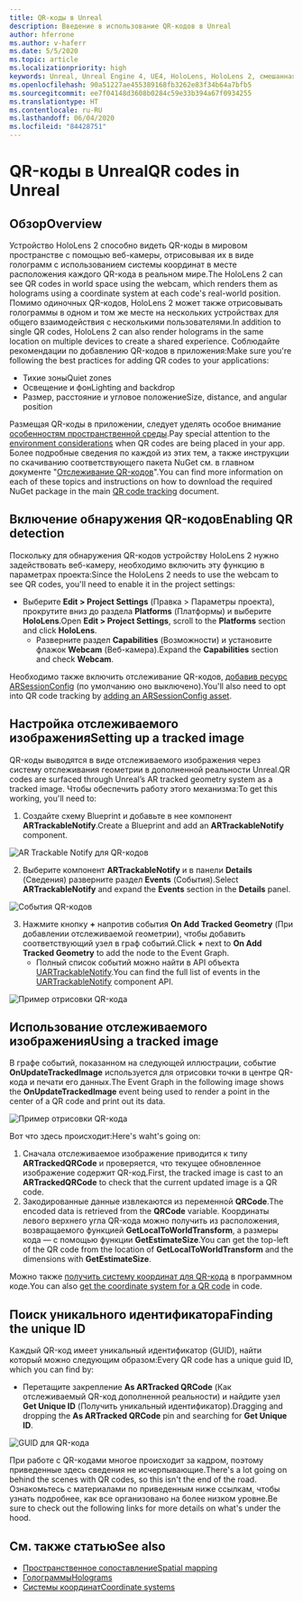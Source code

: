 ```yaml
---
title: QR-коды в Unreal
description: Введение в использование QR-кодов в Unreal
author: hferrone
ms.author: v-haferr
ms.date: 5/5/2020
ms.topic: article
ms.localizationpriority: high
keywords: Unreal, Unreal Engine 4, UE4, HoloLens, HoloLens 2, смешанная реальность, разработка, функции, документация, руководства, голограммы, QR-коды
ms.openlocfilehash: 90a51227ae455389168fb3262e83f34b64a7bfb5
ms.sourcegitcommit: ee7f04148d3608b0284c59e33b394a67f0934255
ms.translationtype: HT
ms.contentlocale: ru-RU
ms.lasthandoff: 06/04/2020
ms.locfileid: "84428751"
---
```

# <a name="qr-codes-in-unreal"></a><span data-ttu-id="beafa-104">QR-коды в Unreal</span><span class="sxs-lookup"><span data-stu-id="beafa-104">QR codes in Unreal</span></span>

## <a name="overview"></a><span data-ttu-id="beafa-105">Обзор</span><span class="sxs-lookup"><span data-stu-id="beafa-105">Overview</span></span>

<span data-ttu-id="beafa-106">Устройство HoloLens 2 способно видеть QR-коды в мировом пространстве с помощью веб-камеры, отрисовывая их в виде голограмм с использованием системы координат в месте расположения каждого QR-кода в реальном мире.</span><span class="sxs-lookup"><span data-stu-id="beafa-106">The HoloLens 2 can see QR codes in world space using the webcam, which renders them as holograms using a coordinate system at each code's real-world position.</span></span>  <span data-ttu-id="beafa-107">Помимо одиночных QR-кодов, HoloLens 2 может также отрисовывать голограммы в одном и том же месте на нескольких устройствах для общего взаимодействия с несколькими пользователями.</span><span class="sxs-lookup"><span data-stu-id="beafa-107">In addition to single QR codes, HoloLens 2 can also render holograms in the same location on multiple devices to create a shared experience.</span></span> <span data-ttu-id="beafa-108">Соблюдайте рекомендации по добавлению QR-кодов в приложения:</span><span class="sxs-lookup"><span data-stu-id="beafa-108">Make sure you're following the best practices for adding QR codes to your applications:</span></span>

- <span data-ttu-id="beafa-109">Тихие зоны</span><span class="sxs-lookup"><span data-stu-id="beafa-109">Quiet zones</span></span>
- <span data-ttu-id="beafa-110">Освещение и фон</span><span class="sxs-lookup"><span data-stu-id="beafa-110">Lighting and backdrop</span></span>
- <span data-ttu-id="beafa-111">Размер, расстояние и угловое положение</span><span class="sxs-lookup"><span data-stu-id="beafa-111">Size, distance, and angular position</span></span>

<span data-ttu-id="beafa-112">Размещая QR-коды в приложении, следует уделять особое внимание [особенностям пространственной среды](environment-considerations-for-hololens.md).</span><span class="sxs-lookup"><span data-stu-id="beafa-112">Pay special attention to the [environment considerations](environment-considerations-for-hololens.md) when QR codes are being placed in your app.</span></span> <span data-ttu-id="beafa-113">Более подробные сведения по каждой из этих тем, а также инструкции по скачиванию соответствующего пакета NuGet см. в главном документе "[Отслеживание QR-кодов](qr-code-tracking.md)".</span><span class="sxs-lookup"><span data-stu-id="beafa-113">You can find more information on each of these topics and instructions on how to download the required NuGet package in the main [QR code tracking](qr-code-tracking.md) document.</span></span> 

## <a name="enabling-qr-detection"></a><span data-ttu-id="beafa-114">Включение обнаружения QR-кодов</span><span class="sxs-lookup"><span data-stu-id="beafa-114">Enabling QR detection</span></span>
<span data-ttu-id="beafa-115">Поскольку для обнаружения QR-кодов устройству HoloLens 2 нужно задействовать веб-камеру, необходимо включить эту функцию в параметрах проекта:</span><span class="sxs-lookup"><span data-stu-id="beafa-115">Since the HoloLens 2 needs to use the webcam to see QR codes, you'll need to enable it in the project settings:</span></span>
- <span data-ttu-id="beafa-116">Выберите **Edit > Project Settings** (Правка > Параметры проекта), прокрутите вниз до раздела **Platforms** (Платформы) и выберите **HoloLens**.</span><span class="sxs-lookup"><span data-stu-id="beafa-116">Open **Edit > Project Settings**, scroll to the **Platforms** section and click **HoloLens**.</span></span>
    + <span data-ttu-id="beafa-117">Разверните раздел **Capabilities** (Возможности) и установите флажок **Webcam** (Веб-камера).</span><span class="sxs-lookup"><span data-stu-id="beafa-117">Expand the **Capabilities** section and check **Webcam**.</span></span>  

<span data-ttu-id="beafa-118">Необходимо также включить отслеживание QR-кодов, [добавив ресурс ARSessionConfig](https://docs.microsoft.com/windows/mixed-reality/unreal-uxt-ch3#adding-the-session-asset) (по умолчанию оно выключено).</span><span class="sxs-lookup"><span data-stu-id="beafa-118">You'll also need to opt into QR code tracking by [adding an ARSessionConfig asset](https://docs.microsoft.com/windows/mixed-reality/unreal-uxt-ch3#adding-the-session-asset).</span></span>

## <a name="setting-up-a-tracked-image"></a><span data-ttu-id="beafa-119">Настройка отслеживаемого изображения</span><span class="sxs-lookup"><span data-stu-id="beafa-119">Setting up a tracked image</span></span>

<span data-ttu-id="beafa-120">QR-коды выводятся в виде отслеживаемого изображения через систему отслеживания геометрии в дополненной реальности Unreal.</span><span class="sxs-lookup"><span data-stu-id="beafa-120">QR codes are surfaced through Unreal’s AR tracked geometry system as a tracked image.</span></span> <span data-ttu-id="beafa-121">Чтобы обеспечить работу этого механизма:</span><span class="sxs-lookup"><span data-stu-id="beafa-121">To get this working, you'll need to:</span></span>
1. <span data-ttu-id="beafa-122">Создайте схему Blueprint и добавьте в нее компонент **ARTrackableNotify**.</span><span class="sxs-lookup"><span data-stu-id="beafa-122">Create a Blueprint and add an **ARTrackableNotify** component.</span></span>

![AR Trackable Notify для QR-кодов](images/unreal-spatialmapping-artrackablenotify.PNG)

2. <span data-ttu-id="beafa-124">Выберите компонент **ARTrackableNotify** и в панели **Details** (Сведения) разверните раздел **Events** (События).</span><span class="sxs-lookup"><span data-stu-id="beafa-124">Select **ARTrackableNotify** and expand the **Events** section in the **Details** panel.</span></span> 

![События QR-кодов](images/unreal-spatialmapping-events.PNG)

3. <span data-ttu-id="beafa-126">Нажмите кнопку **+** напротив события **On Add Tracked Geometry** (При добавлении отслеживаемой геометрии), чтобы добавить соответствующий узел в граф событий.</span><span class="sxs-lookup"><span data-stu-id="beafa-126">Click **+** next to **On Add Tracked Geometry** to add the node to the Event Graph.</span></span>
    - <span data-ttu-id="beafa-127">Полный список событий можно найти в API объекта [UARTrackableNotify](https://docs.unrealengine.com/API/Runtime/AugmentedReality/UARTrackableNotifyComponent/index.html).</span><span class="sxs-lookup"><span data-stu-id="beafa-127">You can find the full list of events in the [UARTrackableNotify](https://docs.unrealengine.com/API/Runtime/AugmentedReality/UARTrackableNotifyComponent/index.html) component API.</span></span> 

![Пример отрисовки QR-кода](images/unreal-qr-codes-tracked-geometry.png)

## <a name="using-a-tracked-image"></a><span data-ttu-id="beafa-129">Использование отслеживаемого изображения</span><span class="sxs-lookup"><span data-stu-id="beafa-129">Using a tracked image</span></span>
<span data-ttu-id="beafa-130">В графе событий, показанном на следующей иллюстрации, событие **OnUpdateTrackedImage** используется для отрисовки точки в центре QR-кода и печати его данных.</span><span class="sxs-lookup"><span data-stu-id="beafa-130">The Event Graph in the following image shows the **OnUpdateTrackedImage** event being used to render a point in the center of a QR code and print out its data.</span></span> 

![Пример отрисовки QR-кода](images/unreal-qr-render.PNG)

<span data-ttu-id="beafa-132">Вот что здесь происходит:</span><span class="sxs-lookup"><span data-stu-id="beafa-132">Here's waht's going on:</span></span>
1. <span data-ttu-id="beafa-133">Сначала отслеживаемое изображение приводится к типу **ARTrackedQRCode** и проверяется, что текущее обновленное изображение содержит QR-код.</span><span class="sxs-lookup"><span data-stu-id="beafa-133">First, the tracked image is cast to an **ARTrackedQRCode** to check that the current updated image is a QR code.</span></span>  
2. <span data-ttu-id="beafa-134">Закодированные данные извлекаются из переменной **QRCode**.</span><span class="sxs-lookup"><span data-stu-id="beafa-134">The encoded data is retrieved from the **QRCode** variable.</span></span> <span data-ttu-id="beafa-135">Координаты левого верхнего угла QR-кода можно получить из расположения, возвращаемого функцией **GetLocalToWorldTransform**, а размеры кода — с помощью функции **GetEstimateSize**.</span><span class="sxs-lookup"><span data-stu-id="beafa-135">You can get the top-left of the QR code from the location of **GetLocalToWorldTransform** and the dimensions with **GetEstimateSize**.</span></span> 

<span data-ttu-id="beafa-136">Можно также [получить систему координат для QR-кода](https://docs.microsoft.com/windows/mixed-reality/qr-code-tracking#getting-the-coordinate-system-for-a-qr-code) в программном коде.</span><span class="sxs-lookup"><span data-stu-id="beafa-136">You can also [get the coordinate system for a QR code](https://docs.microsoft.com/windows/mixed-reality/qr-code-tracking#getting-the-coordinate-system-for-a-qr-code) in code.</span></span>

## <a name="finding-the-unique-id"></a><span data-ttu-id="beafa-137">Поиск уникального идентификатора</span><span class="sxs-lookup"><span data-stu-id="beafa-137">Finding the unique ID</span></span>
<span data-ttu-id="beafa-138">Каждый QR-код имеет уникальный идентификатор (GUID), найти который можно следующим образом:</span><span class="sxs-lookup"><span data-stu-id="beafa-138">Every QR code has a unique guid ID, which you can find by:</span></span>
- <span data-ttu-id="beafa-139">Перетащите закрепление **As ARTracked QRCode** (Как отслеживаемый QR-код дополненной реальности) и найдите узел **Get Unique ID** (Получить уникальный идентификатор).</span><span class="sxs-lookup"><span data-stu-id="beafa-139">Dragging and dropping the **As ARTracked QRCode**  pin and searching for **Get Unique ID**.</span></span>

![GUID для QR-кода](images/unreal-qr-guid.PNG)

<span data-ttu-id="beafa-141">При работе с QR-кодами многое происходит за кадром, поэтому приведенные здесь сведения не исчерпывающие.</span><span class="sxs-lookup"><span data-stu-id="beafa-141">There's a lot going on behind the scenes with QR codes, so this isn't the end of the road.</span></span> <span data-ttu-id="beafa-142">Ознакомьтесь с материалами по приведенным ниже ссылкам, чтобы узнать подробнее, как все организовано на более низком уровне.</span><span class="sxs-lookup"><span data-stu-id="beafa-142">Be sure to check out the following links for more details on what's under the hood.</span></span>

## <a name="see-also"></a><span data-ttu-id="beafa-143">См. также статью</span><span class="sxs-lookup"><span data-stu-id="beafa-143">See also</span></span>
* [<span data-ttu-id="beafa-144">Пространственное сопоставление</span><span class="sxs-lookup"><span data-stu-id="beafa-144">Spatial mapping</span></span>](spatial-mapping.md)
* [<span data-ttu-id="beafa-145">Голограммы</span><span class="sxs-lookup"><span data-stu-id="beafa-145">Holograms</span></span>](hologram.md)
* [<span data-ttu-id="beafa-146">Системы координат</span><span class="sxs-lookup"><span data-stu-id="beafa-146">Coordinate systems</span></span>](coordinate-systems.md)